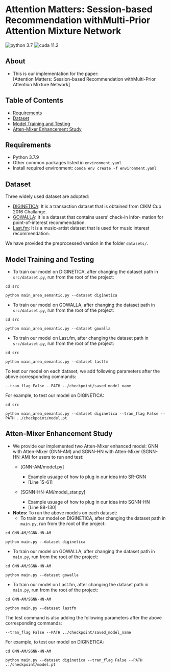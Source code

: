 # Attention Matters: Session-based Recommendation withMulti-Prior Attention Mixture Network

![python 3.7](https://img.shields.io/badge/python-3.7-blue.svg)
![cuda 11.2](https://img.shields.io/badge/cuda-11.2-green.svg)

## About
- This is our implementation for the paper:  
[Attention Matters: Session-based Recommendation withMulti-Prior Attention Mixture Network]

## Table of Contents  
- [Requirements](#requirements)
- [Dataset](#dataset)
- [Model Training and Testing](#model-training-and-testing)
- [Atten-Mixer Enhancement Study](#atten-mixer-enhancement-study)

## Requirements
- Python 3.7.9
- Other common packages listed in `environment.yaml`  
- Install required environment: `conda env create -f environment.yaml`  

## Dataset
Three widely used dataset are adopted:  

- [DIGINETICA](http://cikm2016.cs.iupui.edu/cikm-cup): It is a transaction dataset that is obtained from CIKM Cup 2016 Challange.  
- [GOWALLA](https://snap.stanford.edu/data/loc-gowalla.html): It is a dataset that contains users’ check-in infor- mation for point-of-interest recommendation.
- [Last.fm](http://ocelma.net/MusicRecommendationDataset/lastfm-1K.html): It is a music-artist dataset that is used for music interest recommendation.

We have provided the preprocessed version in the folder `datasets/`.

## Model Training and Testing
- To train our model on DIGINETICA, after changing the dataset path in `src/dataset.py`, run from the root of the project:
```
cd src

python main_area_semantic.py --dataset diginetica
```
- To train our model on GOWALLA, after changing the dataset path in `src/dataset.py`, run from the root of the project:
```
cd src

python main_area_semantic.py --dataset gowalla
```
- To train our model on Last.fm, after changing the dataset path in `src/dataset.py`, run from the root of the project:
```
cd src

python main_area_semantic.py --dataset lastfm
```
To test our model on each dataset, we add following parameters after the above corresponding commands:
```
--tran_flag False --PATH ../checkpoint/saved_model_name
```
For example, to test our model on DIGINETICA:
```
cd src

python main_area_semantic.py --dataset diginetica --tran_flag False --PATH ../checkpoint/model.pt
```


## Atten-Mixer Enhancement Study 
- We provide our implemented two Atten-Mixer enhanced model: GNN with Atten-Mixer (GNN-AM) and SGNN-HN with Atten-Mixer (SGNN-HN-AM) for users to run and test:
    - [GNN-AM/model.py]
        - Example usuage of how to plug in our idea into SR-GNN
        -  [Line 15-61] 

    - [SGNN-HN-AM/model_star.py]
        - Example usuage of how to plug in our idea into SGNN-HN
        -  [Line 88-130] 
- **Notes:** 
To run the above models on each dataset: 
    - To train our model on DIGINETICA, after changing the dataset path in `main.py`, run from the root of the project:
```
cd GNN-AM/SGNN-HN-AM

python main.py --dataset diginetica
```
- To train our model on GOWALLA, after changing the dataset path in `main.py`, run from the root of the project:
```
cd GNN-AM/SGNN-HN-AM

python main.py --dataset gowalla
```
- To train our model on Last.fm, after changing the dataset path in `main.py`, run from the root of the project:
```
cd GNN-AM/SGNN-HN-AM

python main.py --dataset lastfm
```
The test command is also adding the following parameters after the above corresponding commands:
```
--tran_flag False --PATH ../checkpoint/saved_model_name
```
For example, to test our model on DIGINETICA:
```
cd GNN-AM/SGNN-HN-AM

python main.py --dataset diginetica --tran_flag False --PATH ../checkpoint/model.pt
```

